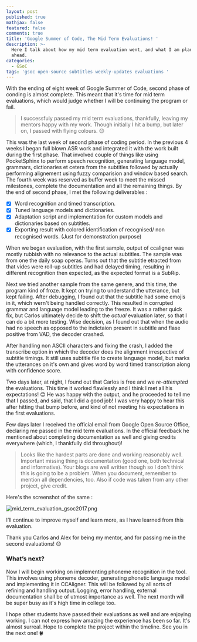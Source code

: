 ```yaml
---
layout: post
published: true
mathjax: false
featured: false
comments: true
title: 'Google Summer of Code, The Mid Term Evaluations! '
description: >-
  Here I talk about how my mid term evaluation went, and what I am planning
  ahead.
categories:
  - GSoC
tags: 'gsoc open-source subtitles weekly-updates evaluations '
---
```

With the ending of eight week of Google Summer of Code, second phase of conding is almost complete. This meant that it's time for mid term evaluations, which would judge whether I will be continuing the program or fail. 

> I successfuly passed my mid term evaluations, thankfully, leaving my mentors happy with my work. Though initially I hit a bump, but later on, I passed with flying colours. 😊

This was the last week of second phase of coding period. In the previous 4 weeks I began full blown ASR work and integrated it with the work built during the first phase. That involved couple of things like using PocketSphinx to perform speech recognition, generating language model, grammars, dictionaries et cetera from the subtitles followed by actually performing alignement using fuzzy comparision and window based search. The fourth week was reserved as buffer week to meet the missed milestones, complete the documentation and all the remaining things. By the end of second phase, I met the following deliverables : 

- [x] Word recognition and timed transcription.
- [x] Tuned language models and dictionaries.
- [x] Adaptation script and implementation for custom models and dictionaries based on subtitles.
- [x] Exporting result with colored identification of recognised/ non recognised words. (Just for demonstration purpose)

When we began evaluation, with the first sample, output of ccaligner was mostly rubbish with no relevance to the actual subtitles. The sample was from one the daily soap operas. Turns out that the subtitle etracted from that vides were roll-up subtitles and had delayed timing, resulting in different recognition then expected, as the expected format is a SubRip.

Next we tried another sample from the same genere, and this time, the program kind of froze. It kept on trying to understand the utterance, but kept failing. After debugging, I found out that the subtitle had some emojis in it, which wern't being handled correctly. This resulted in corrupted grammar and language model leading to the freeze. It was a rather quick fix, but Carlos ultimately decide to shift the _actual_ evaluation later, so that I can do a bit more testing. Wise decision, as I found out that when the audio had no speech as opposed to the indictaion present in subtitle and flase positive from VAD, the decoder crashed.

After handling non ASCII characters and fixing the crash, I added the transcribe option in which the decoder does the alignment irrespective of subtitle timings. It still uses subtitle file to create language model, but marks the utterances on it's own and gives word by word timed transcription along with confidence score.

Two days later, at night, I found out that Carlos is free and we _re-attempted_ the evaluations. This time it worked flawlessly and I think I met all his expectations! 😊 He was happy with the output, and 
he proceeded to tell me that I passed, and said, that I did a good job! I was very happy to hear this after hitting that bump before, and kind of not meeting his expectations in the first evaluations.

Few days later I received the official email from Google Open Source Office, declaring me passed in the mid term evaluations. In the official feedback he mentioned about completing documentation as well and giving credits everywhere (which, I thankfully did throughout)!

> Looks like the hardest parts are done and working reasonably well. Important missing thing is documentation (good one, both technical and informative). Your blogs are well written though so I don't think this is going to be a problem. When you document, remember to mention all dependencies, too. Also if code was taken from any other project, give credit.

Here's the screenshot of the same : 

![mid_term_evaluation_gsoc2017.png]({{site.baseurl}}/images/posts/mid_term_evaluation_gsoc2017.png)

I’ll continue to improve myself and learn more, as I have learned from this evaluation.

Thank you Carlos and Alex for being my mentor, and for passing me in the second evaluations! 😊 

### What’s next?

Now I will begin working on implementing phoneme recognition in the tool. This involves using phoneme decoder, generating phonetic language model and implementing it in CCAligner. This will be followed by all sorts of refining and handling output. Logging, error handling, external documentation shall be of utmost importance as well. The next month will be super busy as it's high time in college too.

I hope other students have passed their evaluations as well and are enjoying working. I can not express how amazing the experience has been so far. It's almost surreal. Hope to complete the project within the timeline. See you in the next one! 🍀


